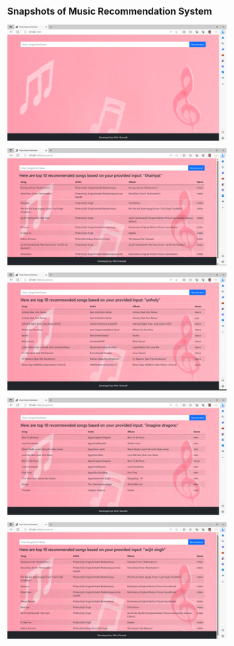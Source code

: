 ## Snapshots of Music Recommendation System

![](static/readme_images/readme_image1.png)

![](static/readme_images/readme_image2.png)

![](static/readme_images/readme_image3.png)

![](static/readme_images/readme_image5.png)

![](static/readme_images/readme_image4.png)

